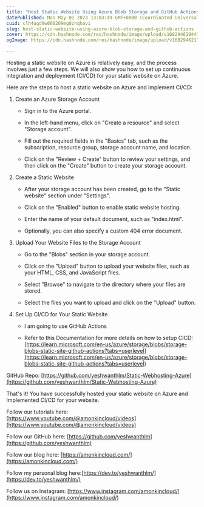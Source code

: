 ```yaml
---
title: "Host Static Website Using Azure Blob Storage and GitHub Actions"
datePublished: Mon May 01 2023 13:03:49 GMT+0000 (Coordinated Universal Time)
cuid: clh4uqd9w000209mg8zhqhavi
slug: host-static-website-using-azure-blob-storage-and-github-actions
cover: https://cdn.hashnode.com/res/hashnode/image/upload/v1682946194476/5dd21f52-58cc-4c97-ac42-506b14942df7.png
ogImage: https://cdn.hashnode.com/res/hashnode/image/upload/v1682946217281/ce292902-2b56-498c-98a2-48c4330af11e.png

---
```


Hosting a static website on Azure is relatively easy, and the process involves just a few steps. We will also show you how to set up continuous integration and deployment (CI/CD) for your static website on Azure.

Here are the steps to host a static website on Azure and implement CI/CD:

1. Create an Azure Storage Account
    
    * Sign in to the Azure portal.
        
    * In the left-hand menu, click on "Create a resource" and select "Storage account".
        
    * Fill out the required fields in the "Basics" tab, such as the subscription, resource group, storage account name, and location.
        
    * Click on the "Review + Create" button to review your settings, and then click on the "Create" button to create your storage account.
        
2. Create a Static Website
    
    * After your storage account has been created, go to the "Static website" section under "Settings".
        
    * Click on the "Enabled" button to enable static website hosting.
        
    * Enter the name of your default document, such as "index.html".
        
    * Optionally, you can also specify a custom 404 error document.
        
3. Upload Your Website Files to the Storage Account
    
    * Go to the "Blobs" section in your storage account.
        
    * Click on the "Upload" button to upload your website files, such as your HTML, CSS, and JavaScript files.
        
    * Select "Browse" to navigate to the directory where your files are stored.
        
    * Select the files you want to upload and click on the "Upload" button.
        
4. Set Up CI/CD for Your Static Website
    
    * I am going to use GitHub Actions
        
    * Refer to this Documentation for more details on how to setup CICD: [https://learn.microsoft.com/en-us/azure/storage/blobs/storage-blobs-static-site-github-actions?tabs=userlevel](https://learn.microsoft.com/en-us/azure/storage/blobs/storage-blobs-static-site-github-actions?tabs=userlevel)
        

GitHub Repo: [https://github.com/yeshwanthlm/Static-Webhosting-Azure](https://github.com/yeshwanthlm/Static-Webhosting-Azure)

That's it! You have successfully hosted your static website on Azure and Implemented CI/CD for your website.

Follow our tutorials here: [https://www.youtube.com/@amonkincloud/videos](https://www.youtube.com/@amonkincloud/videos)

Follow our GitHub here: [https://github.com/yeshwanthlm](https://github.com/yeshwanthlm)

Follow our blog here: [https://amonkincloud.com/](https://amonkincloud.com/)

Follow my personal blog here:[https://dev.to/yeshwanthlm/](https://dev.to/yeshwanthlm/)

Follow us on Instagram: [https://www.instagram.com/amonkincloud/](https://www.instagram.com/amonkincloud/)